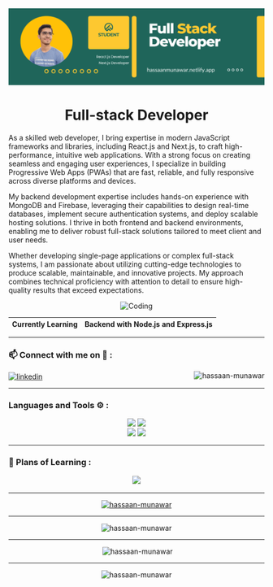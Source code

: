 <img src="./images/Full-stack Developer.png" alt="Full-stack Developer" />

<h1 align="center">Full-stack Developer</h1>

<p>
As a skilled web developer, I bring expertise in modern JavaScript frameworks and libraries, including React.js and Next.js, to craft high-performance, intuitive web applications. With a strong focus on creating seamless and engaging user experiences, I specialize in building Progressive Web Apps (PWAs) that are fast, reliable, and fully responsive across diverse platforms and devices.

My backend development expertise includes hands-on experience with MongoDB and Firebase, leveraging their capabilities to design real-time databases, implement secure authentication systems, and deploy scalable hosting solutions. I thrive in both frontend and backend environments, enabling me to deliver robust full-stack solutions tailored to meet client and user needs.

Whether developing single-page applications or complex full-stack systems, I am passionate about utilizing cutting-edge technologies to produce scalable, maintainable, and innovative projects. My approach combines technical proficiency with attention to detail to ensure high-quality results that exceed expectations.

</p>

<p align='center'><img  alt="Coding" width="500" src="https://miro.medium.com/max/1272/1*ZSVmWGcc1weENb0ShawWxw.gif"></p>

| Currently Learning |Backend with Node.js and Express.js |
| ------------------ | --------- |

<hr>
<h3 align="left">📫 Connect with me on 🔗 :</h3>

<p align="left">
	<a href="https://www.linkedin.com/in/hassaan-munawar-085a6b2b4" target="blank"><img align="center"
			src="https://skillicons.dev/icons?i=linkedin" height="50" width="50" alt="linkedin" /></a>
	 <img align="right" height="30" src="https://komarev.com/ghpvc/?username=hassaan-munawar&label=Profile%20views&color=0e75b6&style=flat" alt="hassaan-munawar" />
</p>
<hr>
<h3 align="left">Languages and Tools ⚙️ : </h3>

<p align='center'>
	<img src="https://skillicons.dev/icons?i=git,github,vscode,bootstrap,cpp,redux" />
  <img src="https://skillicons.dev/icons?i=js,css,nextjs,tailwind,figma,firebase" /> <br/>
	<img src="https://skillicons.dev/icons?i=html,react,express,mongodb,nodejs,materialui" />
	<img src="https://skillicons.dev/icons?i=postman,vercel,npm,md,ts,appwrite" />
<!-- 	<img src="https://skillicons.dev/icons?i=,md,materialui," /> -->
</p>

<hr>

<h3 align="left">🏫 Plans of Learning :</h3>

<p align="center">
	<img src="https://skillicons.dev/icons?i=python,threejs,docker,aws,kubernetes,fastapi" />

</p>
<hr>

<p align="center"> <a href="https://github.com/ryo-ma/github-profile-trophy"><img src="https://github-profile-trophy.vercel.app/?username=hassaan-munawar" alt="hassaan-munawar" /></a> </p>
<hr>

<p align='center'> <img src="https://github-readme-stats.vercel.app/api/top-langs?username=hassaan-munawar&show_icons=true&locale=en&layout=compact" alt="hassaan-munawar" /></p>

<hr>

<p align="center">&nbsp;<img src="https://github-readme-stats.vercel.app/api?username=hassaan-munawar&show_icons=true&locale=en" alt="hassaan-munawar" /></p>
<hr>

<p  align="center"><img src="https://github-readme-streak-stats.herokuapp.com/?user=hassaan-munawar&" alt="hassaan-munawar" /></p>


